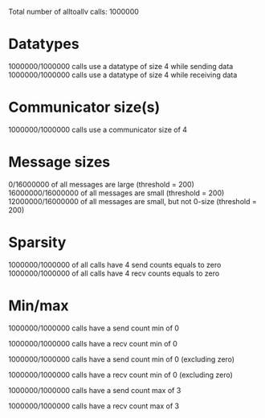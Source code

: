 Total number of alltoallv calls: 1000000

# Datatypes

1000000/1000000 calls use a datatype of size 4 while sending data
1000000/1000000 calls use a datatype of size 4 while receiving data

# Communicator size(s)

1000000/1000000 calls use a communicator size of 4

# Message sizes

0/16000000 of all messages are large (threshold = 200)
16000000/16000000 of all messages are small (threshold = 200)
12000000/16000000 of all messages are small, but not 0-size (threshold = 200)

# Sparsity

1000000/1000000 of all calls have 4 send counts equals to zero
1000000/1000000 of all calls have 4 recv counts equals to zero

# Min/max
1000000/1000000 calls have a send count min of 0

1000000/1000000 calls have a recv count min of 0

1000000/1000000 calls have a send count min of 0 (excluding zero)

1000000/1000000 calls have a recv count min of 0 (excluding zero)

1000000/1000000 calls have a send count max of 3

1000000/1000000 calls have a recv count max of 3

